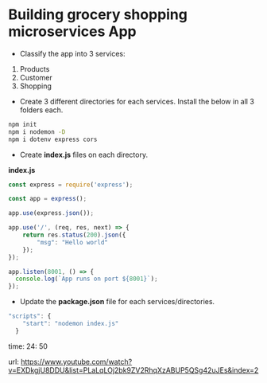 # Building grocery shopping microservices App 

- Classify the app into 3 services:

1. Products
2. Customer
3. Shopping

- Create 3 different directories for each services. Install the below in all 3 folders each.

```bash
npm init
npm i nodemon -D
npm i dotenv express cors
```

- Create **index.js** files on each directory.

**index.js**

```js
const express = require('express');

const app = express();

app.use(express.json());

app.use('/', (req, res, next) => {
    return res.status(200).json({
        "msg": "Hello world"
    });
});

app.listen(8001, () => {
  console.log(`App runs on port ${8001}`);
});
```

- Update the **package.json** file for each services/directories.

```js
"scripts": {
    "start": "nodemon index.js"
  }
```

time: 24: 50

url: https://www.youtube.com/watch?v=EXDkgjU8DDU&list=PLaLqLOj2bk9ZV2RhqXzABUP5QSg42uJEs&index=2

